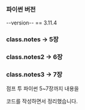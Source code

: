 ### 파이썬 버전
--version-- == 3.11.4

### class.notes -> 5장

### class.notes2 -> 6장

### class.notes3 -> 7장

점프 투 파이썬 5~7장까지 내용을

코드를 작성하면서 정리했습니다.
